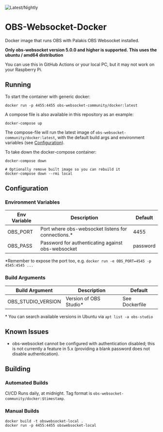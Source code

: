 ![Latest/Nightly](https://github.com/obs-websocket-community-projects/obs-websocket-docker/actions/workflows/docker-latest.yml/badge.svg)

# OBS-Websocket-Docker

Docker image that runs OBS with Palakis OBS Websocket installed.

**Only obs-websocket version 5.0.0 and higher is supported.**
**This uses the ubuntu / amd64 distribution**

You can use this in GitHub Actions or your local PC, but it may not work on your Raspberry Pi.

## Running

To start the container with generic docker:

```
docker run -p 4455:4455 obs-websocket-community/docker:latest
```

A compose file is also available in this repository as an example:

```
docker-compose up
```

The compose-file will run the latest image of `obs-websocket-community/docker:latest`, with the default build args and environment variables (see [Configuration](#Configuration)).

To take down the docker-compose container:

```
docker-compose down

# Optionally remove built image so you can rebuild it
docker-compose down --rmi local
```

## Configuration

### Environment Variables

| Env Variable | Description                                         | Default  |
| ------------ | --------------------------------------------------- | -------- |
| OBS_PORT     | Port where obs-websocket listens for connections.\* | 4455     |
| OBS_PASS     | Password for authenticating against obs-websocket   | password |

\*Remember to expose the port too, e.g. `docker run -e OBS_PORT=4545 -p 4545:4545 ...`

### Build Arguments

| Build Argument     | Description             | Default        |
| ------------------ | ----------------------- | -------------- |
| OBS_STUDIO_VERSION | Version of OBS Studio\* | See Dockerfile |

\* You can search available versions in Ubuntu via `apt list -a obs-studio`

## Known Issues

- obs-websocket cannot be configured with authentication disabled; this is not currently a feature in 5.x (providing a blank password does not disable authentication).

## Building

### Automated Builds

CI/CD Runs daily, at midnight.
Tag format is `obs-websocket-community/docker:$timestamp`.

### Manual Builds

```
docker build -t obswebsocket-local .
docker run -p 4455:4455 obswebsocket-local
```
